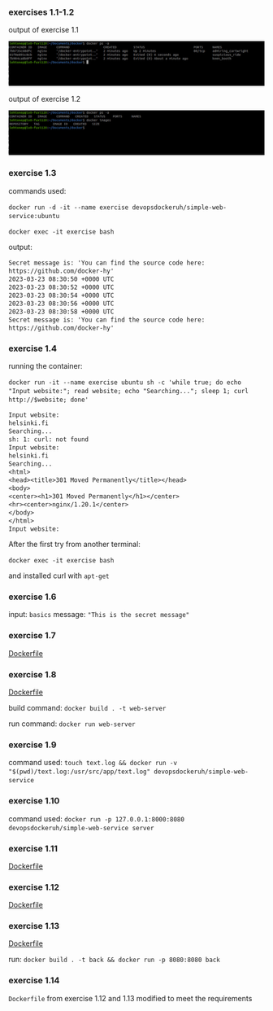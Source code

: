 ### exercises 1.1-1.2

output of exercise 1.1

![alt text](exercise1_1.jpg "output of exercise 1.1")

output of exercise 1.2


![alt text](exercise1_2.jpg "output of exercise 1.2")

### exercise 1.3

commands used:

`docker run -d -it --name exercise devopsdockeruh/simple-web-service:ubuntu`

`docker exec -it exercise bash`

output:

```
Secret message is: 'You can find the source code here: https://github.com/docker-hy'
2023-03-23 08:30:50 +0000 UTC
2023-03-23 08:30:52 +0000 UTC
2023-03-23 08:30:54 +0000 UTC
2023-03-23 08:30:56 +0000 UTC
2023-03-23 08:30:58 +0000 UTC
Secret message is: 'You can find the source code here: https://github.com/docker-hy'
```

### exercise 1.4

running the container:

`docker run -it --name exercise ubuntu sh -c 'while true; do echo "Input website:"; read website; echo "Searching..."; sleep 1; curl http://$website; done'`


```
Input website:
helsinki.fi
Searching...
sh: 1: curl: not found
Input website:
helsinki.fi
Searching...
<html>
<head><title>301 Moved Permanently</title></head>
<body>
<center><h1>301 Moved Permanently</h1></center>
<hr><center>nginx/1.20.1</center>
</body>
</html>
Input website:
```

After the first try from another terminal:

`docker exec -it exercise bash`

and installed curl with `apt-get`

### exercise 1.6

input: `basics`
message: `"This is the secret message"`

### exercise 1.7

[Dockerfile](ex1_7/Dockerfile)

### exercise 1.8

[Dockerfile](ex1_8/Dockerfile)

build command: `docker build . -t web-server`

run command: `docker run web-server`

### exercise 1.9

command used: `touch text.log && docker run -v "$(pwd)/text.log:/usr/src/app/text.log" devopsdockeruh/simple-web-service`

### exercise 1.10

command used: `docker run -p 127.0.0.1:8000:8080 devopsdockeruh/simple-web-service server`

### exercise 1.11

[Dockerfile](ex1_11/Dockerfile)

### exercise 1.12

[Dockerfile](ex1_12/Dockerfile)

### exercise 1.13

[Dockerfile](ex1_13/Dockerfile)

run: `docker build . -t back && docker run -p 8080:8080 back`

### exercise 1.14

`Dockerfile` from exercise 1.12 and 1.13 modified to meet the requirements
                                                                                                             


